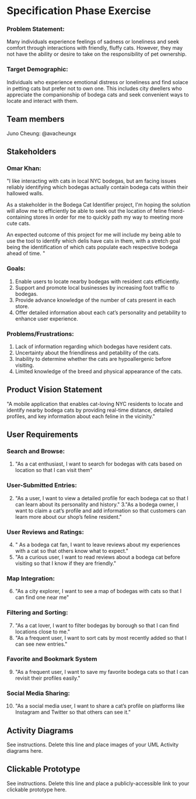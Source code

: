 # Specification Phase Exercise

### Problem Statement: 
Many individuals experience feelings of sadness or loneliness and seek comfort through interactions with friendly, fluffy cats. However, they may not have the ability or desire to take on the responsibility of pet ownership.

### Target Demographic: 
Individuals who experience emotional distress or loneliness and find solace in petting cats but prefer not to own one. This includes city dwellers who appreciate the companionship of bodega cats and seek convenient ways to locate and interact with them.

## Team members

Juno Cheung: @avacheungx

## Stakeholders
### Omar Khan:
"I like interacting with cats in local NYC bodegas, but am
facing issues reliably identifying which bodegas actually contain bodega
cats within their hallowed walls.

As a stakeholder in the Bodega Cat Identifier project, I'm hoping the
solution will allow me to efficiently be able to seek out the location
of feline friend-containing stores in order for me to 
quickly path my way to meeting more cute cats.

An expected outcome of this project for me will include my being able to
use the tool to identify which delis have cats in them, with a stretch
goal being the identification of which cats populate each respective bodega
ahead of time. "

### Goals:
1. Enable users to locate nearby bodegas with resident cats efficiently.
2. Support and promote local businesses by increasing foot traffic to bodegas.
3. Provide advance knowledge of the number of cats present in each store.
4. Offer detailed information about each cat’s personality and petability to enhance user experience.

### Problems/Frustrations:
1. Lack of information regarding which bodegas have resident cats.
2. Uncertainty about the friendliness and petability of the cats.
3. Inability to determine whether the cats are hypoallergenic before visiting.
4. Limited knowledge of the breed and physical appearance of the cats.

## Product Vision Statement

"A mobile application that enables cat-loving NYC residents to locate and identify nearby bodega cats by providing real-time distance, detailed profiles, and key information about each feline in the vicinity."

## User Requirements

### Search and Browse: 
1. "As a cat enthusiast, I want to search for bodegas with cats based on location so that I can visit them"

### User-Submitted Entries: 
2. "As a user, I want to view a detailed profile for each bodega cat so that I can learn about its personality and history."
3."As a bodega owner, I want to claim a cat’s profile and add information so that customers can learn more about our shop’s feline resident."

### User Reviews and Ratings: 
4. " As a bodega cat fan, I want to leave reviews about my experiences with a cat so that others know what to expect."
5. "As a curious user, I want to read reviews about a bodega cat before visiting so that I know if they are friendly."

### Map Integration:
6. "As a city explorer, I want to see a map of bodegas with cats so that I can find one near me"

### Filtering and Sorting:
7. "As a cat lover, I want to filter bodegas by borough so that I can find locations close to me."
8. "As a frequent user, I want to sort cats by most recently added so that I can see new entries."

### Favorite and Bookmark System
9. "As a frequent user, I want to save my favorite bodega cats so that I can revisit their profiles easily."

### Social Media Sharing:
10. "As a social media user, I want to share a cat’s profile on platforms like Instagram and Twitter so that others can see it."



## Activity Diagrams

See instructions. Delete this line and place images of your UML Activity diagrams here.

## Clickable Prototype

See instructions. Delete this line and place a publicly-accessible link to your clickable prototype here.
